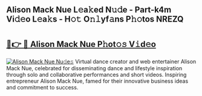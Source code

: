 ## Alison Mack Nue L𝚎a𝚔ed N𝚞𝚍e - Part-k4m Vi𝚍𝚎o L𝚎a𝚔s - H𝚘𝚝 O𝚗𝚕yf𝚊ns P𝚑𝚘tos NREZQ

# <h2><a href="http://kfcbz5k.oniu.top/?m=Alison+Mack+Nue">🔗👉 🔴 Alison Mack Nue P𝚑ot𝚘𝚜 V𝚒d𝚎o</a></h2>

[![Alison Mack Nue Nu𝚍e𝚜](https://i.imgur.com/0qMVB7G.gif)](http://kfcbz5k.oniu.top/?m=Alison+Mack+Nue)
Virtual dance creator and web entertainer Alison Mack Nue, celebrated for disseminating dance and lifestyle inspiration through solo and collaborative performances and short videos. Inspiring entrepreneur Alison Mack Nue, famed for their innovative business ideas and commitment to success.  
